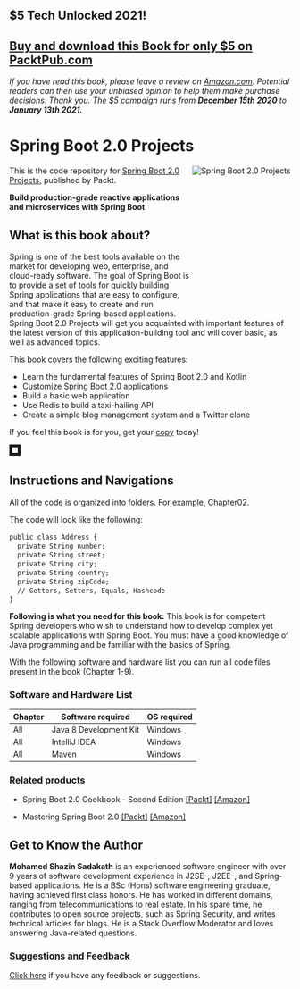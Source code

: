 ## $5 Tech Unlocked 2021!
[Buy and download this Book for only $5 on PacktPub.com](https://www.packtpub.com/product/spring-boot-2-0-projects/9781789136159)
-----
*If you have read this book, please leave a review on [Amazon.com](https://www.amazon.com/gp/product/1789136156).     Potential readers can then use your unbiased opinion to help them make purchase decisions. Thank you. The $5 campaign         runs from __December 15th 2020__ to __January 13th 2021.__*

# Spring Boot 2.0 Projects

<a href="https://www.packtpub.com/application-development/spring-boot-20-projects?utm_source=github&utm_medium=repository&utm_campaign=9781789136159"><img src="https://dz13w8afd47il.cloudfront.net/sites/default/files/imagecache/ppv4_main_book_cover/B10531_MockupCovernew.png" alt="Spring Boot 2.0 Projects" height="256px" align="right"></a>

This is the code repository for [Spring Boot 2.0 Projects](https://www.packtpub.com/application-development/spring-boot-20-projects?utm_source=github&utm_medium=repository&utm_campaign=9781789136159), published by Packt.

**Build production-grade reactive applications and microservices with Spring Boot**

## What is this book about?
Spring is one of the best tools available on the market for developing web, enterprise, and cloud-ready software. The goal of Spring Boot is to provide a set of tools for quickly building Spring applications that are easy to configure, and that make it easy to create and run production-grade Spring-based applications. Spring Boot 2.0 Projects will get you acquainted with important features of the latest version of this application-building tool and will cover basic, as well as advanced topics.

This book covers the following exciting features: 
* Learn the fundamental features of Spring Boot 2.0 and Kotlin
* Customize Spring Boot 2.0 applications
* Build a basic web application
* Use Redis to build a taxi-hailing API
* Create a simple blog management system and a Twitter clone

If you feel this book is for you, get your [copy](https://www.amazon.com/dp/1789136156) today!

<a href="https://www.packtpub.com/?utm_source=github&utm_medium=banner&utm_campaign=GitHubBanner"><img src="https://raw.githubusercontent.com/PacktPublishing/GitHub/master/GitHub.png" 
alt="https://www.packtpub.com/" border="5" /></a>


## Instructions and Navigations
All of the code is organized into folders. For example, Chapter02.

The code will look like the following:
```
public class Address {
  private String number;
  private String street;
  private String city;
  private String country;
  private String zipCode;
  // Getters, Setters, Equals, Hashcode
}
```

**Following is what you need for this book:**
This book is for competent Spring developers who wish to understand how to develop complex yet scalable applications with Spring Boot. You must have a good knowledge of Java programming and be familiar with the basics of Spring.

With the following software and hardware list you can run all code files present in the book (Chapter 1-9).

### Software and Hardware List

| Chapter  | Software required                   | OS required                        |
| -------- | ------------------------------------| -----------------------------------|
| All       | Java 8 Development Kit              | Windows |
| All        | IntelliJ IDEA         | Windows |
| All      |  Maven           | Windows|




### Related products <Paste books from the Other books you may enjoy section>
* Spring Boot 2.0 Cookbook - Second Edition [[Packt]](https://www.packtpub.com/application-development/spring-boot-cookbook-second-edition?utm_source=github&utm_medium=repository&utm_campaign=9781787129825) [[Amazon]](https://www.amazon.com/dp/1787129829)

* Mastering Spring Boot 2.0 [[Packt]](https://www.packtpub.com/application-development/mastering-spring-boot-20?utm_source=github&utm_medium=repository&utm_campaign=9781787127562) [[Amazon]](https://www.amazon.com/dp/1787127567)

## Get to Know the Author
**Mohamed Shazin Sadakath**
is an experienced software engineer with over 9 years of software development experience in J2SE-, J2EE-, and Spring-based applications. He is a BSc (Hons) software engineering graduate, having achieved first class honors. He has worked in different domains, ranging from telecommunications to real estate. In his spare time, he contributes to open source projects, such as Spring Security, and writes technical articles for blogs. He is a Stack Overflow Moderator and loves answering Java-related questions.


### Suggestions and Feedback
[Click here](https://docs.google.com/forms/d/e/1FAIpQLSdy7dATC6QmEL81FIUuymZ0Wy9vH1jHkvpY57OiMeKGqib_Ow/viewform) if you have any feedback or suggestions.
